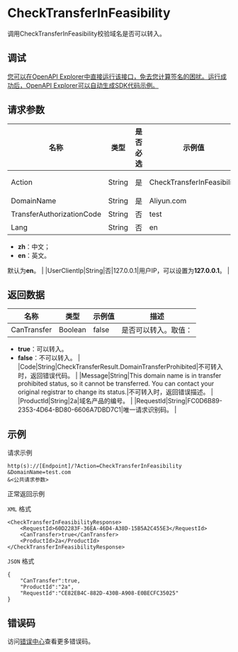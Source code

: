 # CheckTransferInFeasibility

调用CheckTransferInFeasibility校验域名是否可以转入。

## 调试

[您可以在OpenAPI Explorer中直接运行该接口，免去您计算签名的困扰。运行成功后，OpenAPI Explorer可以自动生成SDK代码示例。](https://api.aliyun.com/#product=Domain&api=CheckTransferInFeasibility&type=RPC&version=2018-01-29)

## 请求参数

|名称|类型|是否必选|示例值|描述|
|--|--|----|---|--|
|Action|String|是|CheckTransferInFeasibility|系统规定参数。取值：**CheckTransferInFeasibility**。 |
|DomainName|String|是|Aliyun.com|需要校验的域名。 |
|TransferAuthorizationCode|String|否|test|域名转入密码。 |
|Lang|String|否|en|接口返回错误信息语言。取值：

 -   **zh**：中文；
-   **en**：英文。

 默认为**en**。 |
|UserClientIp|String|否|127.0.0.1|用户IP，可以设置为**127.0.0.1**。 |

## 返回数据

|名称|类型|示例值|描述|
|--|--|---|--|
|CanTransfer|Boolean|false|是否可以转入。取值：

 -   **true**：可以转入。
-   **false**：不可以转入。 |
|Code|String|CheckTransferResult.DomainTransferProhibited|不可转入时，返回错误代码。 |
|Message|String|This domain name is in transfer prohibited status, so it cannot be transferred. You can contact your original registrar to change its status.|不可转入时，返回错误描述。 |
|ProductId|String|2a|域名产品的编号。 |
|RequestId|String|FC0D6B89-2353-4D64-BD80-6606A7DBD7C1|唯一请求识别码。 |

## 示例

请求示例

```
http(s)://[Endpoint]/?Action=CheckTransferInFeasibility
&DomainName=test.com
&<公共请求参数>
```

正常返回示例

`XML` 格式

```
<CheckTransferInFeasibilityResponse>
    <RequestId>60D2283F-36EA-46D4-A38D-15B5A2C455E3</RequestId>
    <CanTransfer>true</CanTransfer>
    <ProductId>2a</ProductId>
</CheckTransferInFeasibilityResponse>
```

`JSON` 格式

```
{
    "CanTransfer":true,
    "ProductId":"2a",
    "RequestId":"CE82EB4C-882D-430B-A908-E0BECFC35025"
}
```

## 错误码

访问[错误中心](https://error-center.alibabacloud.com/status/product/Domain)查看更多错误码。

